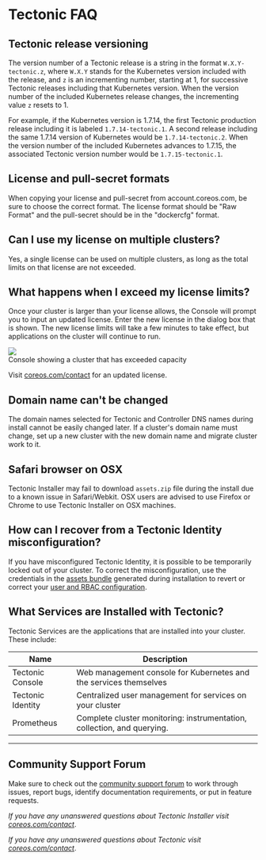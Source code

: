 # Tectonic FAQ

## Tectonic release versioning

The version number of a Tectonic release is a string in the format `W.X.Y-tectonic.z`, where `W.X.Y` stands for the Kubernetes version included with the release, and `z` is an incrementing number, starting at 1, for successive Tectonic releases including that Kubernetes version. When the version number of the included Kubernetes release changes, the incrementing value `z` resets to 1.

For example, if the Kubernetes version is 1.7.14, the first Tectonic production release including it is labeled `1.7.14-tectonic.1`. A second release including the same 1.7.14 version of Kubernetes would be `1.7.14-tectonic.2`. When the version number of the included Kubernetes advances to 1.7.15, the associated Tectonic version number would be `1.7.15-tectonic.1`.

## License and pull-secret formats

When copying your license and pull-secret from account.coreos.com, be sure to choose the correct format. The license format should be "Raw Format" and the pull-secret should be in the "dockercfg" format.

## Can I use my license on multiple clusters?

Yes, a single license can be used on multiple clusters, as long as the total limits on that license are not exceeded.

## What happens when I exceed my license limits?

Once your cluster is larger than your license allows, the Console will prompt you to input an updated license. Enter the new license in the dialog box that is shown. The new license limits will take a few minutes to take effect, but applications on the cluster will continue to run.

<div class="row">
  <div class="col-lg-8 col-lg-offset-2 col-md-10 col-md-offset-1 col-sm-12 col-xs-12 co-m-screenshot">
    <img src="../img/license-exceeded.png">
    <div class="co-m-screenshot-caption">Console showing a cluster that has exceeded capacity</div>
  </div>
</div>

Visit [coreos.com/contact][contact] for an updated license.

## Domain name can't be changed

The domain names selected for Tectonic and Controller DNS names during install cannot be easily changed later. If a cluster's domain name must change, set up a new cluster with the new domain name and migrate cluster work to it.

## Safari browser on OSX

Tectonic Installer may fail to download `assets.zip` file during the install due to a known issue in Safari/Webkit. OSX users are advised to use Firefox or Chrome to use Tectonic Installer on OSX machines.

## How can I recover from a Tectonic Identity misconfiguration?

If you have misconfigured Tectonic Identity, it is possible to be temporarily locked out of your cluster. To correct the misconfiguration, use the credentials in the [assets bundle][assets] generated during installation to revert or correct your [user and RBAC configuration][user-management].

## What Services are Installed with Tectonic?

Tectonic Services are the applications that are installed into your cluster. These include:

| Name | Description |
|------|-------------|
| Tectonic Console   | Web management console for Kubernetes and the services themselves |
| Tectonic Identity  | Centralized user management for services on your cluster |
| Prometheus         | Complete cluster monitoring: instrumentation, collection, and querying. |

---

## Community Support Forum

Make sure to check out the [community support forum](https://github.com/coreos/tectonic-forum/issues) to work through issues, report bugs, identify documentation requirements, or put in feature requests.

*If you have any unanswered questions about Tectonic Installer visit [coreos.com/contact][contact]*.

*If you have any unanswered questions about Tectonic visit [coreos.com/contact][contact]*.


[assets]: ../admin/assets-zip.md
[user-management]: ../users/tectonic-identity-config.md
[contact]: https://coreos.com/contact/
[sign-up]: https://account.coreos.com/signup/summary/tectonic-2016-12
